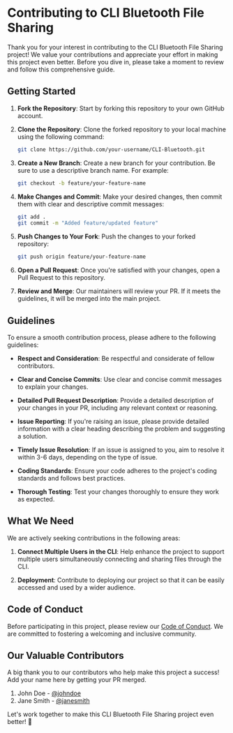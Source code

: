 # Contributing to CLI Bluetooth File Sharing

Thank you for your interest in contributing to the CLI Bluetooth File Sharing project! We value your contributions and appreciate your effort in making this project even better. Before you dive in, please take a moment to review and follow this comprehensive guide.

## Getting Started

1. **Fork the Repository**: Start by forking this repository to your own GitHub account.

2. **Clone the Repository**: Clone the forked repository to your local machine using the following command:

    ```bash
    git clone https://github.com/your-username/CLI-Bluetooth.git
    ```

3. **Create a New Branch**: Create a new branch for your contribution. Be sure to use a descriptive branch name. For example:

    ```bash
    git checkout -b feature/your-feature-name
    ```

4. **Make Changes and Commit**: Make your desired changes, then commit them with clear and descriptive commit messages:

    ```bash
    git add .
    git commit -m "Added feature/updated feature"
    ```

5. **Push Changes to Your Fork**: Push the changes to your forked repository:

    ```bash
    git push origin feature/your-feature-name
    ```

6. **Open a Pull Request**: Once you're satisfied with your changes, open a Pull Request to this repository.

7. **Review and Merge**: Our maintainers will review your PR. If it meets the guidelines, it will be merged into the main project.

## Guidelines

To ensure a smooth contribution process, please adhere to the following guidelines:

- **Respect and Consideration**: Be respectful and considerate of fellow contributors.

- **Clear and Concise Commits**: Use clear and concise commit messages to explain your changes.

- **Detailed Pull Request Description**: Provide a detailed description of your changes in your PR, including any relevant context or reasoning.

- **Issue Reporting**: If you're raising an issue, please provide detailed information with a clear heading describing the problem and suggesting a solution.

- **Timely Issue Resolution**: If an issue is assigned to you, aim to resolve it within 3-6 days, depending on the type of issue.

- **Coding Standards**: Ensure your code adheres to the project's coding standards and follows best practices.

- **Thorough Testing**: Test your changes thoroughly to ensure they work as expected.

## What We Need

We are actively seeking contributions in the following areas:

1. **Connect Multiple Users in the CLI**: Help enhance the project to support multiple users simultaneously connecting and sharing files through the CLI.

2. **Deployment**: Contribute to deploying our project so that it can be easily accessed and used by a wider audience.

## Code of Conduct

Before participating in this project, please review our [Code of Conduct](CODE_OF_CONDUCT.md). We are committed to fostering a welcoming and inclusive community.

## Our Valuable Contributors

A big thank you to our contributors who help make this project a success! Add your name here by getting your PR merged.

1. John Doe - [@johndoe](https://github.com/johndoe)
2. Jane Smith - [@janesmith](https://github.com/janesmith)

Let's work together to make this CLI Bluetooth File Sharing project even better! 🚀
